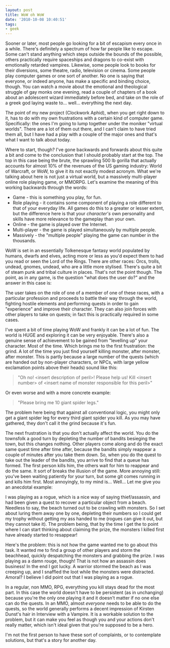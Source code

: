```yaml
---
layout: post
title: WoW oh WoW
date: '2010-10-08 10:40:51'
tags:
- geek
---
```


Sooner or later, most people go looking for a bit of escapism every once in a while. There's definitely a spectrum of how far people like to escape. Some can't stand anything which steps outside the bounds of the possible, others practically require spaceships and dragons to co-exist with emotionally retarded vampires. Likewise, some people look to books for their diversions, some theatre, radio, television or cinema. Some people play computer games or one sort of another. No one is saying that everyone, or indeed anyone, has make a specific and binding choice, though. You can watch a movie about the emotional and theological struggle of gay monks one evening, read a couple of chapters of a book about an adolescent wizard immediately before bed, and take on the role of a greek god laying waste to... well... everything the next day.  

<!-- More -->

The point of my new project (Clockwork Aphid), when you get right down to it, has to do with my own frustrations with a certain kind of computer game. Specifically: the ones I'm going to lump together under the moniker "virtual worlds". There are a lot of them out there, and I can't claim to have tried them all, but I have had a play with a couple of the major ones and that's what I want to talk about today.  


Where to start, though? I've gone backwards and forwards about this quite a bit and come to the conclusion that I should probably start at the top. The top in this case being the brute, the sprawling 500 lb gorilla that actually accounts for almost 10% of the revenues of the US gaming industry: World of Warcraft, or WoW, to give it its not exactly modest acronym. What we're talking about here is not just a virtual world, but a massively multi-player online role playing game, or MMORPG. Let's examine the meaning of this working backwards through the words:  


* Game - this is something you play, for fun.  
* Role playing - it contains some component of playing a role different to that of your everyday life. All games do this to a greater or lesser extent, but the difference here is that your _character's_ own personality and skills have more relevance to the gameplay than your own.  
* Online - the game is played over the Internet.  
* Multi-player - the game is played simultaneously by multiple people.  
* Massively - the "multiple people" playing the game can number in the thousands.  

WoW is set in an essentially Tolkenesque fantasy world populated by humans, dwarfs and elves, acting more or less as you'd expect them to had you read or seen the Lord of the Rings. There are other races: Orcs, trolls, undead, gnomes, undead, who are a little more stylised. There's quite a bit of steam punk and tribal culture in places. That's not the point though. The point, as in any game, is the question "what does the user do?" and the answer in this case is:  

The user takes on the role of one of a member of one of these races, with a particular profession and proceeds to battle their way through the world, fighting hostile elements and performing quests in order to gain "experience" and improve their character. They can also join forces with other players to take on quests; in fact this is practically required in some cases.  


I've spent a bit of time playing WoW and frankly it can be a lot of fun. The world is HUGE and exploring it can be very enjoyable. There's also a genuine sense of achievement to be gained from "levelling up" your character. Most of the time. Which brings me to the first frustration: the grind. A lot of the time you just find yourself killing monster, after monster, after monster. This is partly because a large number of the quests (which are handed out by non-player characters, or NPCs, with large yellow exclamation points above their heads) sound like this:  


> "Oh no! \<insert description of peril\>! Please help us! Kill \<insert number\> of \<insert name of monster responsible for this peril\>"  

Or even worse and with a more concrete example:  

> "Please bring me 10 giant spider legs."  

The problem here being that against all conventional logic, you might only get a giant spider leg for every third giant spider you kill. As you may have gathered, they don't call it the grind because it's fun.  


The next frustration is that you don't actually affect the world. You do the townsfolk a good turn by depleting the number of bandits besieging the town, but this changes nothing. Other players come along and do the exact same quest time after time after, because the bandits simply reappear a couple of minutes after you take them down. So, when you do the quest to take out the leader of the bandits, you arrive to find that a queue has formed. The first person kills him, the others wait for him to reappear and do the same. It sort of breaks the illusion of the game. More annoying still: you've been waiting patiently for your turn, but some git comes running in and kills him first. Most annoyingly, to my mind is... Well... Let me give you an anecdotal example:  


I was playing as a rogue, which is a nice way of saying thief/assassin, and had been given a quest to recover a particular object from a beach. Needless to say, the beach turned out to be crawling with monsters. So I set about luring them away one by one, depleting their numbers so I could get my trophy without getting my ass handed to me (rogues can give it out, but they cannot take it). The problem being, that by the time I get the to point where I can start thinking about claiming the prize, the monsters I killed first have already started to resappear!  

Here's the problem: this is not how the game wanted me to go about this task. It wanted me to find a group of other players and storm the beachhead, quickly despatching the monsters and grabbing the prize. I was playing as a damn rouge, though! That is not how an assassin does business! In the end I got lucky. A warrior stormed the beach as I was creeping up, and I snaffled the loot while the monsters were distracted. Amoral? I believe I did point out that I was playing as a rogue.  


In a regular, non MMO, RPG, everything you kill stays dead for the most part. In this case the world doesn't have to be persistent (as in unchanging) because you're the only one playing it and it doesn't matter if no one else can do the quests. In an MMO, almost _everyone_ needs to be able to do the quests, so the world generally performs a decent impression of Kirsten Dunst's hair in Interview with a Vampire. It is a workable solution to the problem, but it can make you feel as though you and your actions don't really matter, which isn't ideal given that you're supposed to be a hero.  


I'm not the first person to have these sort of complaints, or to contemplate solutions, but that's a story for another day.
